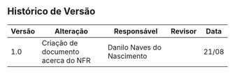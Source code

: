 ## Histórico de Versão

| Versão | Alteração | Responsável | Revisor | Data |
|--------|-----------|-------------|---------|------|
| 1.0 | Criação de documento acerca do NFR | Danilo Naves do Nascimento | |  21/08 |